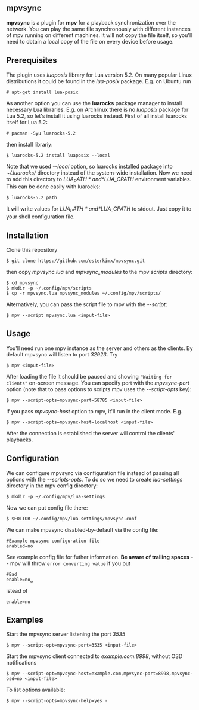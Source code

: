 mpvsync
------------
**mpvsync** is a plugin for **mpv** for a playback synchronization over the network. You can play the same file synchronously with different instances of mpv running on different machines. It will not copy the file itself, so you'll need to obtain a local copy of the file on every device before usage.

Prerequisites
-------------
The plugin uses *luaposix* library for Lua version 5.2. On many popular Linux distributions it could be found in the *lua-posix* package. E.g. on Ubuntu run
```
# apt-get install lua-posix
```

As another option you can use the **luarocks** package manager to install necessary Lua libraries. E.g. on Archlinux there is no *luaposix* package for Lua 5.2, so let's install it using luarocks instead. First of all install luarocks itself for Lua 5.2:
```
# pacman -Syu luarocks-5.2
```
then install librariy:
```
$ luarocks-5.2 install luaposix --local
```
Note that we used *--local* option, so luarocks installed package into *~/.luarocks/* directory instead of the system-wide installation. Now we need to add this directory to *$LUA_PATH* and *$LUA_CPATH* environment variables. This can be done easily with luarocks:
```
$ luarocks-5.2 path
```
It will write values for *$LUA_PATH* and *$LUA_CPATH* to stdout. Just copy it to your shell configuration file.

Installation
------------
Clone this repository
```
$ git clone https://github.com/esterkimx/mpvsync.git
```

then copy *mpvsync.lua* and *mpvsync_modules* to the mpv *scripts* directory:
```
$ cd mpvsync
$ mkdir -p ~/.config/mpv/scripts
$ cp -r mpvsync.lua mpvsync_modules ~/.config/mpv/scripts/
```

Alternatively, you can pass the script file to mpv with the *--script*:
```
$ mpv --script mpvsync.lua <input-file>
```

Usage
-----
You'll need run one mpv instance as the server and others as the clients. By default mpvsync will listen to port *32923*. Try
```
$ mpv <input-file>
```

After loading the file it should be paused and showing `"Waiting for clients"` on-screen message.
You can specify port with the *mpvsync-port* option (note that to pass options to scripts mpv uses the *--script-opts* key):
```
$ mpv --script-opts=mpvsync-port=58785 <input-file>
```

If you pass *mpvsync-host* option to mpv, it'll run in the client mode. E.g.
```
$ mpv --script-opts=mpvsync-host=localhost <input-file>
```

After the connection is established the server will control the clients' playbacks.

Configuration
-------------
We can configure mpvsync via configuration file instead of passing all options with the *--scripts-opts*. To do so we need to create *lua-settings* directory in the mpv config directory:
```
$ mkdir -p ~/.config/mpv/lua-settings
```

Now we can put config file there:
```
$ $EDITOR ~/.config/mpv/lua-settings/mpvsync.conf
```

We can make mpvsync disabled-by-default via the config file:
```
#Example mpvsync configuration file
enabled=no
```

See example config file for futher information. **Be aware of trailing spaces** -- mpv will throw `error converting value` if you put

```
#Bad
enable=no␣
```

istead of
```
enable=no
```

Examples
--------
Start the mpvsync server listening the port *3535*
```
$ mpv --script-opt=mpvsync-port=3535 <input-file>
```

Start the mpvsync client connected to *example.com:8998*, without OSD notifications
```
$ mpv --script-opt=mpvsync-host=example.com,mpvsync-port=8998,mpvsync-osd=no <input-file>
```

To list options available:
```
$ mpv --script-opts=mpvsync-help=yes -
```
